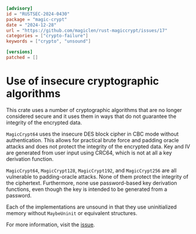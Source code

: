 ```toml
[advisory]
id = "RUSTSEC-2024-0430"
package = "magic-crypt"
date = "2024-12-28"
url = "https://github.com/magiclen/rust-magiccrypt/issues/17"
categories = ["crypto-failure"]
keywords = ["crypto", "unsound"]

[versions]
patched = []
```

# Use of insecure cryptographic algorithms

This crate uses a number of cryptographic algorithms that are no longer
considered secure and it uses them in ways that do not guarantee the integrity
of the encrypted data.

`MagicCrypt64` uses the insecure DES block cipher in CBC mode without
authentication. This allows for practical brute force and padding oracle
attacks and does not protect the integrity of the encrypted data. Key and IV
are generated from user input using CRC64, which is not at all a key derivation
function.

`MagicCrypt64`, `MagicCrypt128`, `MagicCrypt192`, and `MagicCrypt256` are all
vulnerable to padding-oracle attacks. None of them protect the integrity of the
ciphertext. Furthermore, none use password-based key derivation functions, even
though the key is intended to be generated from a password.

Each of the implementations are unsound in that they use uninitialized memory
without `MaybeUninit` or equivalent structures.

For more information, visit the [issue](https://github.com/magiclen/rust-magiccrypt/issues/17).
